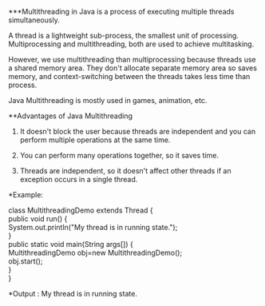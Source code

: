 ***Multithreading in Java is a process of executing multiple threads simultaneously.

A thread is a lightweight sub-process, the smallest unit of processing. Multiprocessing and multithreading, both are used to achieve multitasking.

However, we use multithreading than multiprocessing because threads use a shared memory area. They don't allocate separate memory area so saves memory, and context-switching between the threads takes less time than process.

Java Multithreading is mostly used in games, animation, etc.




**Advantages of Java Multithreading

1) It doesn't block the user because threads are independent and you can perform multiple operations at the same time.

2) You can perform many operations together, so it saves time.

3) Threads are independent, so it doesn't affect other threads if an exception occurs in a single thread.

*Example:

class MultithreadingDemo extends Thread
{  
  public void run()
  {  
    System.out.println("My thread is in running state.");  
  }   
  public static void main(String args[])
  {  
     MultithreadingDemo obj=new MultithreadingDemo();   
     obj.start();  
  }  
}

*Output :
My thread is in running state.
